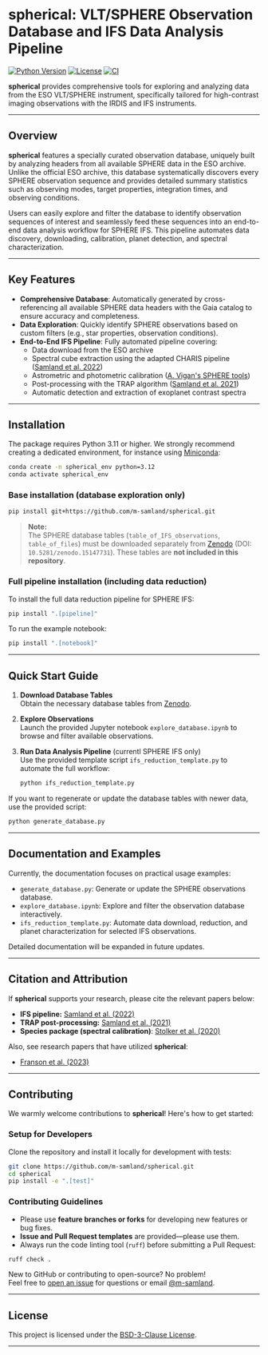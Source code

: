# spherical: VLT/SPHERE Observation Database and IFS Data Analysis Pipeline

[![Python Version](https://img.shields.io/badge/Python-3.11%20%7C%203.12%20%7C%203.13-brightgreen.svg)](https://github.com/m-samland/spherical)
[![License](https://img.shields.io/badge/License-BSD--3-blue.svg)](https://opensource.org/licenses/BSD-3-Clause)
[![CI](https://github.com/m-samland/spherical/actions/workflows/ci.yml/badge.svg)](https://github.com/m-samland/spherical/actions/workflows/ci.yml)

**spherical** provides comprehensive tools for exploring and analyzing data from the ESO VLT/SPHERE instrument, specifically tailored for high-contrast imaging observations with the IRDIS and IFS instruments.

---

## Overview

**spherical** features a specially curated observation database, uniquely built by analyzing headers from all available SPHERE data in the ESO archive. Unlike the official ESO archive, this database systematically discovers every SPHERE observation sequence and provides detailed summary statistics such as observing modes, target properties, integration times, and observing conditions.

Users can easily explore and filter the database to identify observation sequences of interest and seamlessly feed these sequences into an end-to-end data analysis workflow for SPHERE IFS. This pipeline automates data discovery, downloading, calibration, planet detection, and spectral characterization.

---

## Key Features

- **Comprehensive Database**: Automatically generated by cross-referencing all available SPHERE data headers with the Gaia catalog to ensure accuracy and completeness.
- **Data Exploration**: Quickly identify SPHERE observations based on custom filters (e.g., star properties, observation conditions).
- **End-to-End IFS Pipeline**: Fully automated pipeline covering:
  - Data download from the ESO archive
  - Spectral cube extraction using the adapted CHARIS pipeline ([Samland et al. 2022](https://ui.adsabs.harvard.edu/abs/2022A%26A...668A..84S/abstract))
  - Astrometric and photometric calibration ([A. Vigan's SPHERE tools](https://github.com/avigan/SPHERE))
  - Post-processing with the TRAP algorithm ([Samland et al. 2021](https://ui.adsabs.harvard.edu/abs/2017AJ....154....7G/abstract))
  - Automatic detection and extraction of exoplanet contrast spectra

---

## Installation

The package requires Python 3.11 or higher. We strongly recommend creating a dedicated environment, for instance using [Miniconda](https://conda.io/miniconda):

```bash
conda create -n spherical_env python=3.12
conda activate spherical_env
```

### Base installation (database exploration only)

```bash
pip install git+https://github.com/m-samland/spherical.git
```

> **Note:**  
> The SPHERE database tables (`table_of_IFS_observations`, `table_of_files`) must be downloaded separately from [Zenodo](https://doi.org/10.5281/zenodo.15147731) (DOI: `10.5281/zenodo.15147731`). These tables are **not included in this repository**.

### Full pipeline installation (including data reduction)

To install the full data reduction pipeline for SPHERE IFS:

```bash
pip install ".[pipeline]"
```

To run the example notebook:

```bash
pip install ".[notebook]"
```

---

## Quick Start Guide

1. **Download Database Tables**  
   Obtain the necessary database tables from [Zenodo](https://zenodo.org/10.5281/zenodo.15147731).

2. **Explore Observations**  
   Launch the provided Jupyter notebook `explore_database.ipynb` to browse and filter available observations.

3. **Run Data Analysis Pipeline** (currentl SPHERE IFS only)  
   Use the provided template script `ifs_reduction_template.py` to automate the full workflow:
   ```bash
   python ifs_reduction_template.py
   ```

If you want to regenerate or update the database tables with newer data, use the provided script:

```bash
python generate_database.py
```

---

## Documentation and Examples

Currently, the documentation focuses on practical usage examples:

- `generate_database.py`: Generate or update the SPHERE observations database.
- `explore_database.ipynb`: Explore and filter the observation database interactively.
- `ifs_reduction_template.py`: Automate data download, reduction, and planet characterization for selected IFS observations.

Detailed documentation will be expanded in future updates.

---

## Citation and Attribution

If **spherical** supports your research, please cite the relevant papers below:

- **IFS pipeline:** [Samland et al. (2022)](https://ui.adsabs.harvard.edu/abs/2022A%26A...668A..84S/abstract)
- **TRAP post-processing:** [Samland et al. (2021)](https://ui.adsabs.harvard.edu/abs/2017AJ....154....7G/abstract)
- **Species package (spectral calibration)**: [Stolker et al. (2020)](https://ui.adsabs.harvard.edu/abs/2020A%26A...635A.182S/abstract)

Also, see research papers that have utilized **spherical**:

- [Franson et al. (2023)](https://ui.adsabs.harvard.edu/abs/2023AJ....165...39F/abstract)

---

## Contributing

We warmly welcome contributions to **spherical**! Here's how to get started:

### Setup for Developers

Clone the repository and install it locally for development with tests:

```bash
git clone https://github.com/m-samland/spherical.git
cd spherical
pip install -e ".[test]"
```

### Contributing Guidelines

- Please use **feature branches or forks** for developing new features or bug fixes.
- **Issue and Pull Request templates** are provided—please use them.
- Always run the code linting tool (`ruff`) before submitting a Pull Request:

```bash
ruff check .
```

New to GitHub or contributing to open-source? No problem!  
Feel free to [open an issue](https://github.com/m-samland/spherical/issues) for questions or email [@m-samland](https://github.com/m-samland).

---

## License

This project is licensed under the [BSD-3-Clause License](https://opensource.org/licenses/BSD-3-Clause).

---